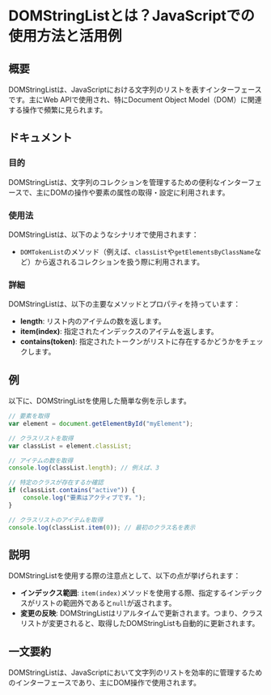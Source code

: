 <!--
Meta Description: # DOMStringListとは？JavaScriptでの使用方法と活用例 ## 概要 DOMStringListは、JavaScriptにおける文字列のリストを表すインターフェースです。主にWeb APIで使用され、特にDocument Object Model（DOM）に関連する操作で頻繁に見...
Meta Keywords: classlist, domstringlistは, item, console, log
-->

# DOMStringListとは？JavaScriptでの使用方法と活用例

## 概要
DOMStringListは、JavaScriptにおける文字列のリストを表すインターフェースです。主にWeb APIで使用され、特にDocument Object Model（DOM）に関連する操作で頻繁に見られます。

## ドキュメント
### 目的
DOMStringListは、文字列のコレクションを管理するための便利なインターフェースで、主にDOMの操作や要素の属性の取得・設定に利用されます。

### 使用法
DOMStringListは、以下のようなシナリオで使用されます：
- `DOMTokenList`のメソッド（例えば、`classList`や`getElementsByClassName`など）から返されるコレクションを扱う際に利用されます。

### 詳細
DOMStringListは、以下の主要なメソッドとプロパティを持っています：
- **length**: リスト内のアイテムの数を返します。
- **item(index)**: 指定されたインデックスのアイテムを返します。
- **contains(token)**: 指定されたトークンがリストに存在するかどうかをチェックします。

## 例
以下に、DOMStringListを使用した簡単な例を示します。

```javascript
// 要素を取得
var element = document.getElementById("myElement");

// クラスリストを取得
var classList = element.classList;

// アイテムの数を取得
console.log(classList.length); // 例えば、3

// 特定のクラスが存在するか確認
if (classList.contains("active")) {
    console.log("要素はアクティブです。");
}

// クラスリストのアイテムを取得
console.log(classList.item(0)); // 最初のクラス名を表示
```

## 説明
DOMStringListを使用する際の注意点として、以下の点が挙げられます：
- **インデックス範囲**: `item(index)`メソッドを使用する際、指定するインデックスがリストの範囲外であると`null`が返されます。
- **変更の反映**: DOMStringListはリアルタイムで更新されます。つまり、クラスリストが変更されると、取得したDOMStringListも自動的に更新されます。

## 一文要約
DOMStringListは、JavaScriptにおいて文字列のリストを効率的に管理するためのインターフェースであり、主にDOM操作で使用されます。